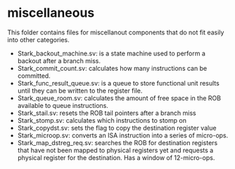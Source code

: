 # miscellaneous
This folder contains files for miscellanout components that do not fit easily into other categories.
* Stark_backout_machine.sv: is a state machine used to perform a backout after a branch miss.
* Stark_commit_count.sv: calculates how many instructions can be committed.
* Stark_func_result_queue.sv: is a queue to store functional unit results until they can be written to the register file.
* Stark_queue_room.sv: calculates the amount of free space in the ROB available to queue instructions.
* Stark_stail.sv: resets the ROB tail pointers after a branch miss
* Stark_stomp.sv: calculates which instructions to stomp on
* Stark_copydst.sv: sets the flag to copy the destination register value
* Stark_microop.sv: converts an ISA instruction into a series of micro-ops.
* Stark_map_dstreg_req.sv: searches the ROB for destination registers that have not been mapped to physical registers yet and requests a physical register for the destination. Has a window of 12-micro-ops.
